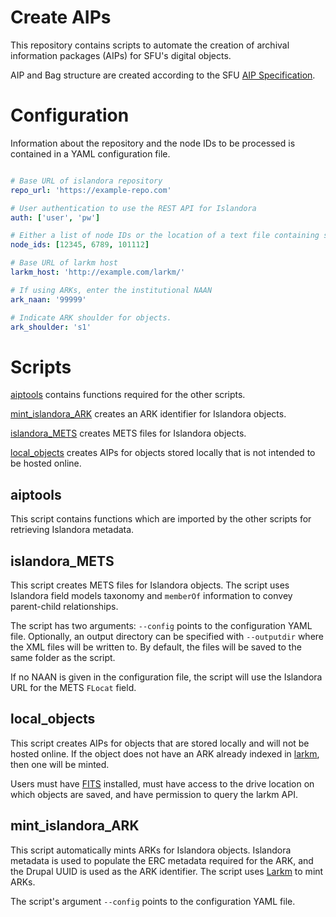 # Create AIPs

This repository contains scripts to automate the creation of archival information packages (AIPs) for SFU's digital
objects.

AIP and Bag structure are created according to the SFU [AIP Specification](https://github.com/kpoloney/aip_spec).

# Configuration

Information about the repository and the node IDs to be processed is contained in a YAML configuration file.

```yaml

# Base URL of islandora repository
repo_url: 'https://example-repo.com'

# User authentication to use the REST API for Islandora
auth: ['user', 'pw']

# Either a list of node IDs or the location of a text file containing space-separated node IDs.
node_ids: [12345, 6789, 101112]

# Base URL of larkm host
larkm_host: 'http://example.com/larkm/'

# If using ARKs, enter the institutional NAAN
ark_naan: '99999'

# Indicate ARK shoulder for objects.
ark_shoulder: 's1'
```

# Scripts

[aiptools](#aiptools) contains functions required for the other scripts. 

[mint_islandora_ARK](#mint_islandora_ark) creates an ARK identifier for Islandora objects.

[islandora_METS](#islandora_mets) creates METS files for Islandora objects. 

[local_objects](#local_objects) creates AIPs for objects stored locally that is not intended to be hosted online.

## aiptools

This script contains functions which are imported by the other scripts for retrieving Islandora metadata. 

## islandora_METS

This script creates METS files for Islandora objects. The script uses Islandora field models taxonomy and `memberOf`
information to convey parent-child relationships.

The script has two arguments: `--config` points to the configuration YAML file.
Optionally, an output directory can be specified with `--outputdir` where the XML files will be written to. By default,
the files will be saved to the same folder as the script.

If no NAAN is given in the configuration file, the script will use the Islandora URL for the METS `FLocat` field. 

## local_objects

This script creates AIPs for objects that are stored locally and will not be hosted online. If the object does not
have an ARK already indexed in [larkm](https://github.com/mjordan/larkm), then one will be minted.

Users must have [FITS](https://projects.iq.harvard.edu/fits/get-started-using-fits) installed, must have access to
the drive location on which objects are saved, and have permission to query the larkm API.

## mint_islandora_ARK

This script automatically mints ARKs for Islandora objects. Islandora metadata is used to populate the ERC metadata
required for the ARK, and the Drupal UUID is used as the ARK identifier. The script uses 
[Larkm](https://github.com/mjordan/larkm) to mint ARKs. 

The script's argument `--config` points to the configuration YAML file.
